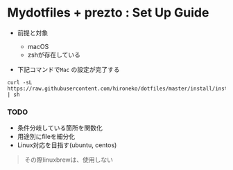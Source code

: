 # Mydotfiles + prezto : Set Up Guide

- 前提と対象
  - macOS
  - zshが存在している

- 下記コマンドで`Mac` の設定が完了する
```shell
curl -sL https://raw.githubusercontent.com/hironeko/dotfiles/master/install/install.sh | sh
```



### TODO

- 条件分岐している箇所を関数化
- 用途別にfileを細分化
- Linux対応を目指す(ubuntu, centos)
> その際linuxbrewは、使用しない